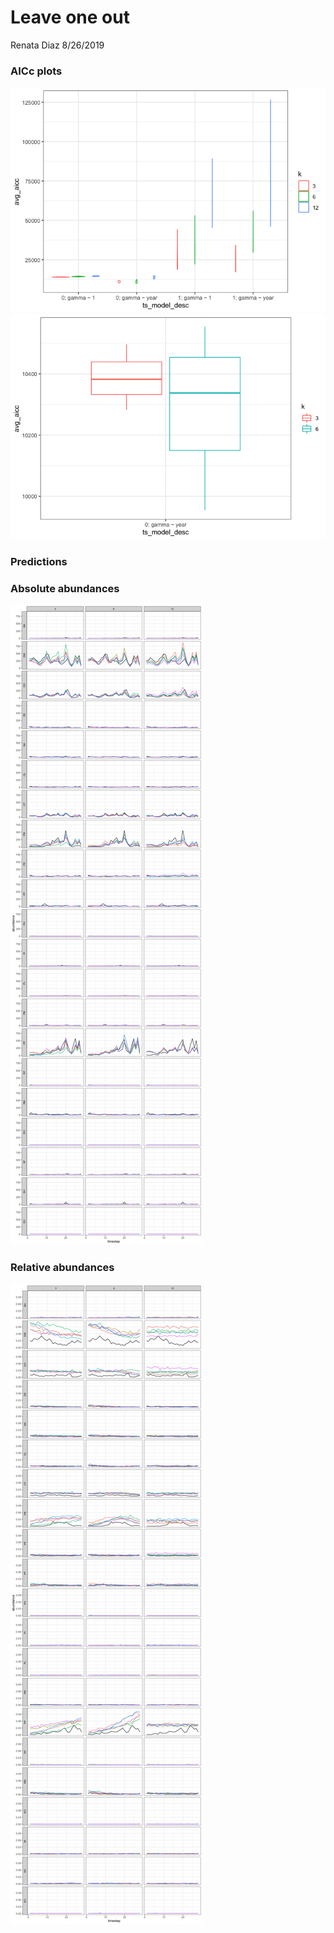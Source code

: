Leave one out
================
Renata Diaz
8/26/2019

### AICc plots

![](leave_one_out_sequential_files/figure-markdown_github/aicc%20plots-1.png)![](leave_one_out_sequential_files/figure-markdown_github/aicc%20plots-2.png)

### Predictions

### Absolute abundances

![](leave_one_out_sequential_files/figure-markdown_github/plot%20absolute%20abund%20predictions-1.png)

### Relative abundances

![](leave_one_out_sequential_files/figure-markdown_github/plot%20relative%20abundances-1.png)
